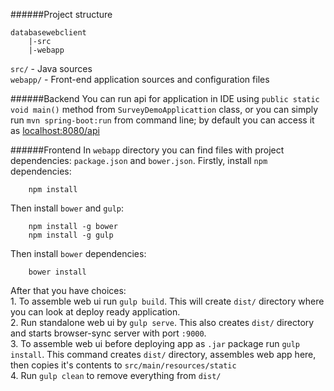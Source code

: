 ######Project structure
```
databasewebclient   
	|-src  
	|-webapp  
```
`src/` - Java sources  
`webapp/` - Front-end application sources and configuration files

######Backend
You can run api for application in IDE using `public static void main()` method from `SurveyDemoApplicattion` class, or you can simply run `mvn spring-boot:run` from command line;
by default you can access it as [localhost:8080/api](http://localhost:8080/api)

######Frontend
In `webapp` directory you can find files with project dependencies: `package.json` and `bower.json`.
Firstly, install `npm` dependencies:  
```
	npm install
```
Then install `bower` and `gulp`:
```
	npm install -g bower
	npm install -g gulp
```
Then install `bower` dependencies:  
```
	bower install
```
After that you have choices:  
	1.  To assemble web ui run `gulp build`. This will create `dist/` directory where you can look at deploy ready application.  
	2.  Run standalone web ui by `gulp serve`. This also creates `dist/` directory and starts browser-sync server with port `:9000`.  
	3.  To assemble web ui before deploying app as `.jar` package run `gulp install`. This command creates `dist/` directory, assembles web app here, then copies it's contents to `src/main/resources/static`  
	4.  Run `gulp clean` to remove everything from `dist/`  